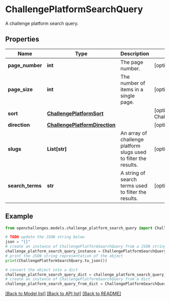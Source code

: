 # ChallengePlatformSearchQuery

A challenge platform search query.

## Properties

| Name             | Type                                                            | Description                                                      | Notes                                                   |
| ---------------- | --------------------------------------------------------------- | ---------------------------------------------------------------- | ------------------------------------------------------- |
| **page_number**  | **int**                                                         | The page number.                                                 | [optional] [default to 0]                               |
| **page_size**    | **int**                                                         | The number of items in a single page.                            | [optional] [default to 100]                             |
| **sort**         | [**ChallengePlatformSort**](ChallengePlatformSort.md)           |                                                                  | [optional] [default to ChallengePlatformSort.RELEVANCE] |
| **direction**    | [**ChallengePlatformDirection**](ChallengePlatformDirection.md) |                                                                  | [optional]                                              |
| **slugs**        | **List[str]**                                                   | An array of challenge platform slugs used to filter the results. | [optional]                                              |
| **search_terms** | **str**                                                         | A string of search terms used to filter the results.             | [optional]                                              |

## Example

```python
from openchallenges.models.challenge_platform_search_query import ChallengePlatformSearchQuery

# TODO update the JSON string below
json = "{}"
# create an instance of ChallengePlatformSearchQuery from a JSON string
challenge_platform_search_query_instance = ChallengePlatformSearchQuery.from_json(json)
# print the JSON string representation of the object
print(ChallengePlatformSearchQuery.to_json())

# convert the object into a dict
challenge_platform_search_query_dict = challenge_platform_search_query_instance.to_dict()
# create an instance of ChallengePlatformSearchQuery from a dict
challenge_platform_search_query_from_dict = ChallengePlatformSearchQuery.from_dict(challenge_platform_search_query_dict)
```

[[Back to Model list]](../README.md#documentation-for-models) [[Back to API list]](../README.md#documentation-for-api-endpoints) [[Back to README]](../README.md)
